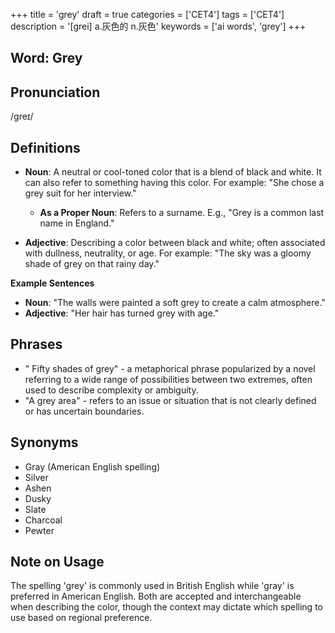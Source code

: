 +++
title = 'grey'
draft = true
categories = ['CET4']
tags = ['CET4']
description = '[grei] a.灰色的 n.灰色'
keywords = ['ai words', 'grey']
+++

## Word: Grey

## Pronunciation
/ɡreɪ/

## Definitions
- **Noun**: A neutral or cool-toned color that is a blend of black and white. It can also refer to something having this color. For example: "She chose a grey suit for her interview."
  - **As a Proper Noun**: Refers to a surname. E.g., "Grey is a common last name in England."

- **Adjective**: Describing a color between black and white; often associated with dullness, neutrality, or age. For example: "The sky was a gloomy shade of grey on that rainy day."

**Example Sentences**
- **Noun**: "The walls were painted a soft grey to create a calm atmosphere."
- **Adjective**: "Her hair has turned grey with age."

## Phrases
- " Fifty shades of grey" - a metaphorical phrase popularized by a novel referring to a wide range of possibilities between two extremes, often used to describe complexity or ambiguity.
- "A grey area" - refers to an issue or situation that is not clearly defined or has uncertain boundaries.

## Synonyms
- Gray (American English spelling)
- Silver
- Ashen
- Dusky
- Slate
- Charcoal
- Pewter

## Note on Usage
The spelling 'grey' is commonly used in British English while 'gray' is preferred in American English. Both are accepted and interchangeable when describing the color, though the context may dictate which spelling to use based on regional preference.
